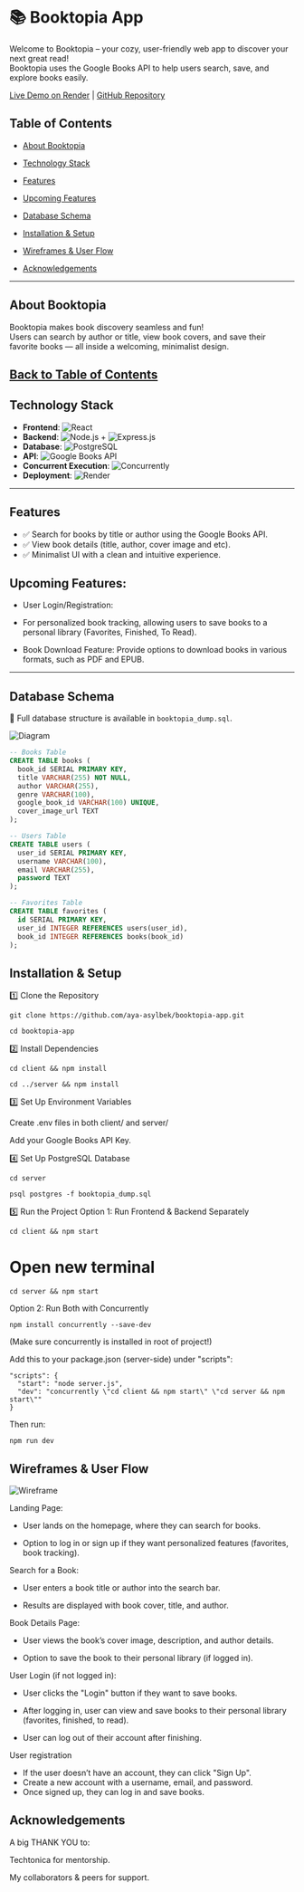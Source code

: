 # 📚 Booktopia App
Welcome to Booktopia – your cozy, user-friendly web app to discover your next great read!  
Booktopia uses the Google Books API to help users search, save, and explore books easily.

[Live Demo on Render](https://booktopia-app-z.onrender.com) | [GitHub Repository](https://github.com/aya-asylbek/booktopia-app)

## Table of Contents
- [About Booktopia](#about-booktopia)
- [Technology Stack](#technology-stack)
- [Features](#features)
- [Upcoming Features](#upcoming-features)
- [Database Schema](#database-schema)
- [Installation & Setup](#installation--setup)
- [Wireframes & User Flow](#wireframes--user-flow)

- [Acknowledgements](#acknowledgements)

---

## About Booktopia
Booktopia makes book discovery seamless and fun!  
Users can search by author or title, view book covers, and save their favorite books — all inside a welcoming, minimalist design.

[Back to Table of Contents](#table-of-contents)
---

## Technology Stack
- **Frontend**: ![React](https://img.shields.io/badge/React-20232A?style=for-the-badge&logo=react&logoColor=61DAFB)
- **Backend**: ![Node.js](https://img.shields.io/badge/Node.js-339933?style=for-the-badge&logo=nodedotjs&logoColor=white) + ![Express.js](https://img.shields.io/badge/Express.js-404D59?style=for-the-badge)
- **Database**: ![PostgreSQL](https://img.shields.io/badge/PostgreSQL-316192?style=for-the-badge&logo=postgresql&logoColor=white)
- **API**: ![Google Books API](https://img.shields.io/badge/Google%20Books%20API-4285F4?style=for-the-badge&logo=google&logoColor=white)
- **Concurrent Execution**: ![Concurrently](https://img.shields.io/badge/Concurrently-FF6F61?style=for-the-badge)
- **Deployment**: ![Render](https://img.shields.io/badge/Render-00A9E0?style=for-the-badge&logo=render&logoColor=white)

---

## Features
- ✅ Search for books by title or author using the Google Books API.
- ✅ View book details (title, author, cover image and etc).
- ✅ Minimalist UI with a clean and intuitive experience.

## Upcoming Features:  
- User Login/Registration:
- For personalized book tracking, allowing users to save books to a personal library (Favorites, Finished, To Read).

- Book Download Feature: Provide options to download books in various formats, such as PDF and EPUB.

---

## Database Schema
📌 Full database structure is available in `booktopia_dump.sql`.


![Diagram](https://github.com/user-attachments/assets/df799428-3d9b-4fcb-93f1-6547bcb4b755)


```sql
-- Books Table
CREATE TABLE books (
  book_id SERIAL PRIMARY KEY,
  title VARCHAR(255) NOT NULL,
  author VARCHAR(255),
  genre VARCHAR(100),
  google_book_id VARCHAR(100) UNIQUE,
  cover_image_url TEXT
);

-- Users Table
CREATE TABLE users (
  user_id SERIAL PRIMARY KEY,
  username VARCHAR(100),
  email VARCHAR(255),
  password TEXT
);

-- Favorites Table
CREATE TABLE favorites (
  id SERIAL PRIMARY KEY,
  user_id INTEGER REFERENCES users(user_id),
  book_id INTEGER REFERENCES books(book_id)
);
```

## Installation & Setup

1️⃣ Clone the Repository

```
git clone https://github.com/aya-asylbek/booktopia-app.git

```
```
cd booktopia-app
```

2️⃣ Install Dependencies

```
cd client && npm install
```
```
cd ../server && npm install
```

3️⃣ Set Up Environment Variables

Create .env files in both client/ and server/

Add your Google Books API Key.

4️⃣ Set Up PostgreSQL Database
```
cd server
```
```
psql postgres -f booktopia_dump.sql
```

5️⃣ Run the Project Option 1: Run Frontend & Backend Separately

```
cd client && npm start
```
# Open new terminal

```
cd server && npm start
```

Option 2: Run Both with Concurrently
```
npm install concurrently --save-dev
```
(Make sure concurrently is installed in root of project!)

Add this to your package.json (server-side) under "scripts":
```
"scripts": {
  "start": "node server.js",
  "dev": "concurrently \"cd client && npm start\" \"cd server && npm start\""
}
```

Then run:
```
npm run dev
```

## Wireframes & User Flow
![Wireframe](https://github.com/user-attachments/assets/834e288d-90fa-411e-82f8-5e61f1cd46ad)

Landing Page:

- User lands on the homepage, where they can search for books.

- Option to log in or sign up if they want personalized features (favorites, book tracking).

Search for a Book:

- User enters a book title or author into the search bar.

- Results are displayed with book cover, title, and author.


Book Details Page:

- User views the book’s cover image, description, and author details.

- Option to save the book to their personal library (if logged in).

User Login (if not logged in):

- User clicks the "Login" button if they want to save books.

- After logging in, user can view and save books to their personal library (favorites, finished, to read).
- User can log out of their account after finishing.

User registration 
- If the user doesn’t have an account, they can click "Sign Up". 
- Create a new account with a username, email, and password.
- Once signed up, they can log in and save books.


 

## Acknowledgements

A big THANK YOU to:

Techtonica for mentorship.

My collaborators & peers for support.




